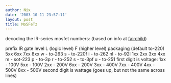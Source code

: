 ```yaml
---
author: Nix
date: '2003-10-11 23:57:11'
layout: post
title: MoSFeTz
---
```


decoding the IR-series mosfet numbers:
(based on info at [fairchild](http://parametric.fairchildsemi.com/viewlist.asp?Fam=MOSFET&FromTree=yes))

prefix IR
gate level
    L (logic level)
    F (higher level)
packaging (default to-220)
    5xx 6xx 7xx 8xx
  w - to-263
  s - to-220f
  i - to-262 
  nl - to-92l
    1xx 2xx 3xx 4xx
  m - sot-223
  p - to-3p
  r - to-252
  s - to-3pf
  u - to-251
first digit is voltage:
    1xx - 100V       5xx - 100V
    2xx - 200V       6xx - 200V
    3xx - 400V       7xx - 400V
    4xx - 500V       8xx - 500V
second digit is wattage (goes up, but not the same across lines)
